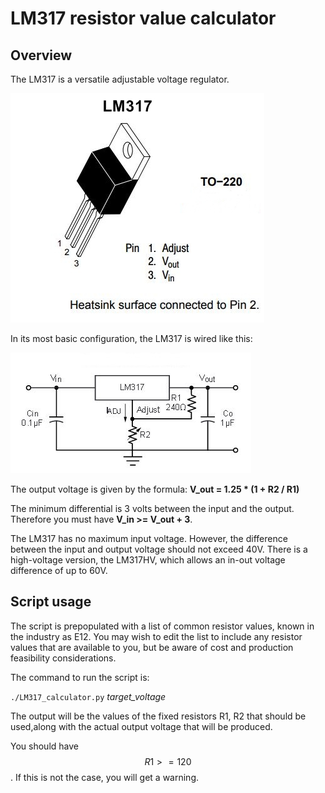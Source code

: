 # LM317 resistor value calculator

## Overview

The LM317 is a versatile adjustable voltage regulator.

![LM317 TO-220](LM317.jpg)

In its most basic configuration, the LM317 is wired like this:

![LM317 simple voltage regulator](LM317-basic.jpg)

The output voltage is given by the formula: **V_out = 1.25 * (1 + R2 / R1)**

The minimum differential is 3 volts between the input and the output. Therefore you must have **V_in >= V_out + 3**.

The LM317 has no maximum input voltage. However, the difference between the input and output voltage should not exceed 40V. There is a high-voltage version, the LM317HV, which allows an in-out voltage difference of up to 60V.

## Script usage

The script is prepopulated with a list of common resistor values, known in the industry
as E12. You may wish to edit the list to include any resistor values that are available to you,
but be aware of cost and production feasibility considerations.

The command to run the script is:

`./LM317_calculator.py` *target_voltage*

The output will be the values of the fixed resistors R1, R2 that should be used,along with the actual output voltage that will be produced.

You should have $$R1 >= 120$$. If this is not the case, you will get a warning.
